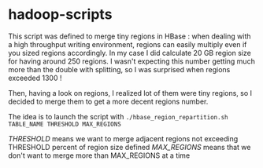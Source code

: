 # hadoop-scripts

This script was defined to merge tiny regions in HBase : when dealing with a high throughput writing environment, regions can easily multiply even if you sized regions accordingly.
In my case I did calculate 20 GB region size for having around 250 regions. I wasn't expecting this number getting much more than the double with splitting, so I was surprised when regions exceeded 1300 !

Then, having a look on regions, I realized lot of them were tiny regions, so I decided to merge them to get a more decent regions number.

The idea is to launch the script with `./hbase_region_repartition.sh TABLE_NAME THRESHOLD MAX_REGIONS`

*THRESHOLD* means we want to merge adjacent regions not exceeding THRESHOLD percent of region size defined
*MAX_REGIONS* means that we don't want to merge more than MAX_REGIONS at a time
